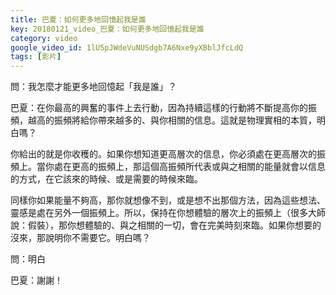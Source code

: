 ```yaml
---
title: 巴夏：如何更多地回憶起我是誰
key: 20180121_video_巴夏：如何更多地回憶起我是誰
category: video
google_video_id: 1lU5pJWdeVuNUSdgb7A6Nxe9yXBblJfcLdQ
tags: [影片]
---
```


問：我怎麼才能更多地回憶起「我是誰」？

巴夏：在你最高的興奮的事件上去行動，因為持續這樣的行動將不斷提高你的振頻，越高的振頻將給你帶來越多的、與你相關的信息。這就是物理實相的本質，明白嗎？

你給出的就是你收穫的。如果你想知道更高層次的信息，你必須處在更高層次的振頻上。當你處在更高的振頻上，那這個高振頻所代表或與之相關的能量就會以信息的方式，在它該來的時候、或是需要的時候來臨。

同樣你如果能量不夠高，那你就想像不到，或是想不出那個方法，因為這些想法、靈感是處在另外一個振頻上。所以，保持在你想體驗的層次上的振頻上（很多大師說：假裝），那你想體驗的、與之相關的一切，會在完美時刻來臨。如果你想要的沒來，那說明你不需要它。明白嗎？

問：明白

巴夏：謝謝！
